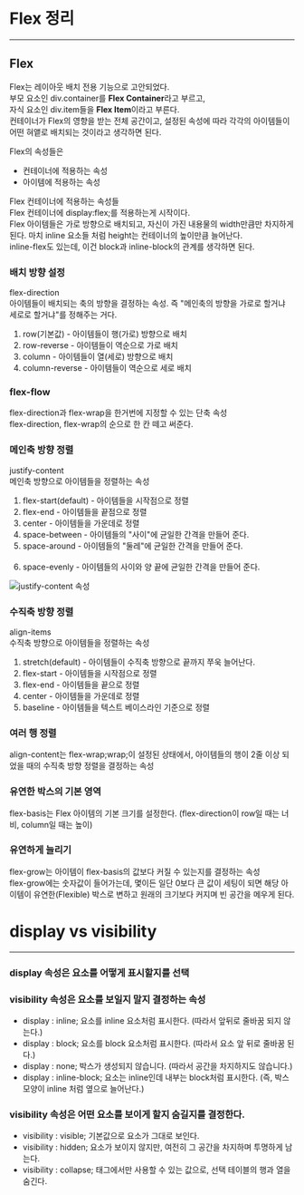 # Flex 정리 
-------------------------------------------------------------
## Flex 
Flex는 레이아웃 배치 전용 기능으로 고안되었다. <br>
부모 요소인 div.container를 <strong>Flex Container</strong>라고 부르고,<br>
자식 요소인 div.item들을 <strong>Flex Item</strong>이라고 부른다.<br>
컨테이너가 Flex의 영향을 받는 전체 공간이고, 설정된 속성에 따라 각각의 아이템들이 어떤 혀앹로 배치되는 것이라고 생각하면 된다.<br>

Flex의 속성들은

- 컨테이너에 적용하는 속성
- 아이템에 적용하는 속성


Flex 컨테이너에 적용하는 속성들<br>
Flex 컨테이너에 display:flex;를 적용하는게 시작이다.<br>
Flex 아이템들은 가로 방향으로 배치되고, 자신이 가진 내용물의 width만큼만 차지하게 된다. 마치 inline 요소들 처럼 height는 컨테이너의 높이만큼 늘어난다.<br>
inline-flex도 있는데, 이건 block과 inline-block의 관계를 생각하면 된다.<br>

### 배치 방향 설정
flex-direction<br>
아이템들이 배치되는 축의 방향을 결정하는 속성. 즉 "메인축의 방향을 가로로 할거냐 세로로 할거냐"를 정해주는 거다.<br>
1. row(기본값) - 아이템들이 행(가로) 방향으로 배치<br>
2. row-reverse - 아이템들이 역순으로 가로 배치<br>
3. column - 아이템들이 열(세로) 방향으로 배치<br>
4. column-reverse - 아이템들이 역순으로 세로 배치<br>

### flex-flow 
flex-direction과 flex-wrap을 한거번에 지정할 수 있는 단축 속성<br>
flex-direction, flex-wrap의 순으로 한 칸 떼고 써준다.<br>

### 메인축 방향 정렬
justify-content<br>
메인축 방향으로 아이템들을 정렬하는 속성<br>
1. flex-start(default) - 아이템들을 시작점으로 정렬 <br>
2. flex-end - 아이템들을 끝점으로 정렬<br>
3. center - 아이템들을 가운데로 정렬<br>
4. space-between - 아이템들의 "사이"에 균일한 간격을 만들어 준다.<br>
5. space-around - 아이템들의 "둘레"에 균일한 간격을 만들어 준다.<br><br>
6. space-evenly - 아이템들의 사이와 양 끝에 균일한 간격을 만들어 준다.<br>

![justify-content 속성](https://user-images.githubusercontent.com/35329247/107459140-de143780-6b98-11eb-9759-0b3ae1b189b2.PNG)

### 수직축 방향 정렬
align-items<br>
수직축 방향으로 아이템들을 정렬하는 속성<br>
1. stretch(default) - 아이템들이 수직축 방향으로 끝까지 쭈욱 늘어난다.<br>
2. flex-start - 아이템들을 시작점으로 정렬<br>
3. flex-end - 아이템들을 끝으로 정렬<br>
4. center - 아이템들을 가운데로 정렬<br>
5. baseline - 아이템들을 텍스트 베이스라인 기준으로 정렬<br>

### 여러 행 정렬
align-content는 flex-wrap;wrap;이 설정된 상태에서, 아이템들의 행이 2줄 이상 되었을 때의 수직축 방향 정렬을 결정하는 속성<br>

### 유연한 박스의 기본 영역
flex-basis는 Flex 아이템의 기본 크기를 설정한다. (flex-direction이 row일 때는 너비, column일 때는 높이) <br>

### 유연하게 늘리기
flex-grow는 아이템이 flex-basis의 값보다 커질 수 있는지를 결정하는 속성 <br>
flex-grow에는 숫자값이 들어가는데, 몇이든 일단 0보다 큰 값이 세팅이 되면 해당 아이템이 유연한(Flexible) 박스로 변하고 원래의 크기보다 커지며 빈 공간을 메우게 된다. <br>


# display vs visibility 
------------------------------
### display 속성은 요소를 어떻게 표시할지를 선택
### visibility 속성은 요소를 보일지 말지 결정하는 속성

- display : inline; 요소를 inline 요소처럼 표시한다. (따라서 앞뒤로 줄바꿈 되지 않는다.)
- display : block; 요소를 block 요소처럼 표시한다. (따라서 요소 앞 뒤로 줄바꿈 된다.)
- display : none; 박스가 생성되지 않습니다. (따라서 공간을 차지하지도 않습니다.)
- display : inline-block; 요소는 inline인데 내부는 block처럼 표시한다. (즉, 박스 모양이 inline 처럼 옆으로 늘어난다.)


### visibility 속성은 어떤 요소를 보이게 할지 숨길지를 결정한다.
- visibility : visible; 기본값으로 요소가 그대로 보인다.
- visibility : hidden; 요소가 보이지 않지만, 여전히 그 공간을 차지하며 투명하게 남는다.
- visibility : collapse; <table> 태그에서만 사용할 수 있는 값으로, 선택 테이블의 행과 열을 숨긴다. 
